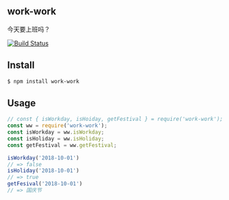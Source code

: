 ## work-work
今天要上班吗？


[![Build Status][travis-image]][travis-url]

## Install

```bash
$ npm install work-work
```

## Usage

```js
// const { isWorkday, isHoiday, getFestival } = require('work-work');
const ww = require('work-work');
const isWorkday = ww.isWorkday;
const isHoliday = ww.isHoliday;
const getFestival = ww.getFestival;

isWorkday('2018-10-01')
// => false
isHoliday('2018-10-01')
// => true
getFesival('2018-10-01')
// => 国庆节
```

[travis-image]: https://travis-ci.org/yize/work-work.svg?branch=master
[travis-url]: https://travis-ci.org/yize/work-work
